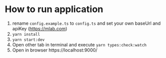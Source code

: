 # How to run application

1. rename `config.example.ts` to `config.ts` and set your own baseUrl and apiKey (https://mlab.com)
2. `yarn install`
3. `yarn start:dev`
4. Open other tab in terminal and execute `yarn types:check:watch`
5. Open in browser https://localhost:9000/
